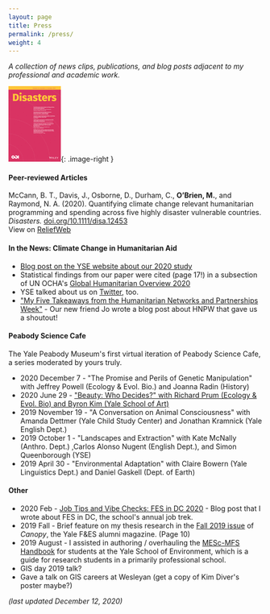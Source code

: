 ```yaml
---
layout: page
title: Press
permalink: /press/
weight: 4
---
```

<style type="text/css">
.image-right {
	display: block; 
	padding-left: 15px;
	float: right;
}
</style>


*A collection of news clips, publications, and blog posts adjacent to my professional and academic work.*

![Disasters cover](/myassets/disasters_cover.jpg){: .image-right }

#### Peer-reviewed Articles  
McCann, B. T., Davis, J., Osborne, D., Durham, C., **O’Brien, M.**, and Raymond, N. A. (2020). Quantifying climate change relevant humanitarian programming and spending across five highly disaster vulnerable countries. *Disasters.* [doi.org/10.1111/disa.12453](https://doi.org/10.1111/disa.12453)  
View on [ReliefWeb](https://reliefweb.int/report/syrian-arab-republic/quantifying-climate-change-relevant-humanitarian-programming-and)

#### In the News: Climate Change in Humanitarian Aid
* [Blog post on the YSE website about our 2020 study](https://environment.yale.edu/news/article/yaleled-study-cited-by-un-shows-lack-of-funding-for-climate-change-in-disaster-relief/)
* Statistical findings from our paper were cited (page 17!) in a subsection of UN OCHA's [Global Humanitarian Overview 2020](https://www.unocha.org/global-humanitarian-overview-2020 "Global Humanitarian Overview 2020")
* YSE talked about us on [Twitter](https://twitter.com/EnvironmentYale/status/1225853881025990660), too.
* ["My Five Takeaways from the Humanitarian Networks and Partnerships Week"](https://www.redr.org.uk/Blog/February/My-Five-Takeaways-from-the-Humanitarian-Networks-a) - Our new friend Jo wrote a blog post about HNPW that gave us a shoutout!

#### Peabody Science Cafe
The Yale Peabody Museum's first virtual iteration of Peabody Science Cafe, a series moderated by yours truly.

* 2020 December 7 - "The Promise and Perils of Genetic Manipulation" with Jeffrey Powell (Ecology & Evol. Bio.) and Joanna Radin (History)
* 2020 June 29 - ["Beauty: Who Decides?" with Richard Prum (Ecology & Evol. Bio) and Byron Kim (Yale School of Art)](https://www.youtube.com/watch?v=PfYNU5XeuzU) 
* 2019 November 19 - "A Conversation on Animal Consciousness" with Amanda Dettmer (Yale Child Study Center) and Jonathan Kramnick (Yale English Dept.)
* 2019 October 1 - "Landscapes and Extraction" with Kate McNally (Anthro. Dept.) ,Carlos Alonso Nugent (English Dept.), and Simon Queenborough (YSE)
* 2019 April 30 - "Environmental Adaptation" with Claire Bowern (Yale Linguistics Dept.) and Daniel Gaskell (Dept. of Earth)



#### Other
* 2020 Feb - [Job Tips and Vibe Checks: FES in DC 2020](https://environment.yale.edu/blog/2020/02/job-tips-and-vibe-checks-fes-in-dc-2020/ ) - Blog post that I wrote about FES in DC, the school's annual job trek.
* 2019 Fall - Brief feature on my thesis research in the [Fall 2019 issue](https://environment.yale.edu/content/documents/00016720/Canopy-Fall-2019.pdf) of _Canopy_, the Yale F&ES alumni magazine. (Page 10)
* 2019 August - I assisted in authoring / overhauling the [MESc-MFS Handbook](https://environment.yale.edu/content/documents/00017842/MESc-and-MFS-Student-Handbook-2020-2021.pdf?1598893030) for students at the Yale School of Environment, which is a guide for research students in a primarily professional school. 
* GIS day 2019 talk?
* Gave a talk on GIS careers at Wesleyan (get a copy of Kim Diver's poster maybe?)



_(last updated December 12, 2020)_


